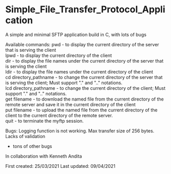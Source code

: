 # Simple_File_Transfer_Protocol_Application
A simple and minimal SFTP application build in C, with lots of bugs

Available commands:
pwd - to display the current directory of the server that is serving the client  
lpwd - to display the current directory of the client  
dir - to display the file names under the current directory of the server that is serving the client  
ldir - to display the file names under the current directory of the client  
cd directory_pathname - to change the current directory of the server that is serving the client; Must support "." and ".." notations.  
lcd directory_pathname - to change the current directory of the client; Must support "." and ".." notations.  
get filename - to download the named file from the current directory of the remote server and save it in the current directory of the client  
put filename - to upload the named file from the current directory of the client to the current directory of the remote server.  
quit - to terminate the myftp session.  

Bugs:
Logging function is not working.
Max transfer size of 256 bytes.
Lacks of validation
+ tons of other bugs

In collaboration with Kenneth Andita

First created: 25/03/2021
Last updated: 09/04/2021

